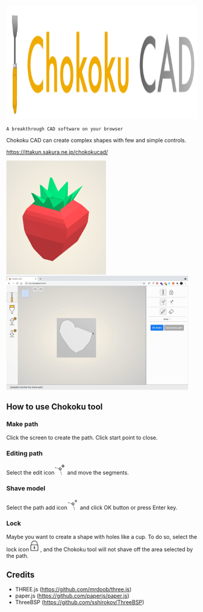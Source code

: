 <img src="./static/img/logo.svg" height="300">

```
A breakthrough CAD software on your browser
```

Chokoku CAD can create complex shapes with few and simple controls.

https://ittakun.sakura.ne.jp/chokokucad/

<img src="./static/img/sample1.png" height="300"> <img src="./static/img/video.gif" height="300">

## How to use Chokoku tool
### Make path
Click the screen to create the path.
Click start point to close.

### Editing path
Select the edit icon<img src="./static/img/chokoku-setting-edit.svg" width="30"> and move the segments.

### Shave model
Select the path add icon<img src="./static/img/chokoku-setting-add.svg" width="30"> and click OK button or press Enter key.

### Lock
Maybe you want to create a shape with holes like a cup.
To do so, select the lock icon<img src="./static/img/chokoku-setting-lock.svg" width="30">, and the Chokoku tool will not shave off the area selected by the path.

## Credits
- THREE.js (https://github.com/mrdoob/three.js)
- paper.js (https://github.com/paperjs/paper.js)
- ThreeBSP (https://github.com/sshirokov/ThreeBSP)
